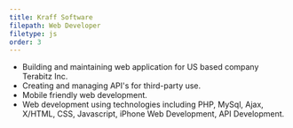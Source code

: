 ```yaml
---
title: Kraff Software
filepath: Web Developer
filetype: js
order: 3
---
```

<ul class="bullet-list mb">
    <li class="emoji telescope">Building and maintaining web application for US based company Terabitz Inc.</li>
    <li class="emoji telescope">Creating and managing API's for third-party use.</li>
    <li class="emoji telescope">Mobile friendly web development.</li>
    <li class="emoji telescope">Web development using technologies including PHP, MySql, Ajax, X/HTML, CSS, Javascript, iPhone Web Development, API Development.</li>
</ul>
